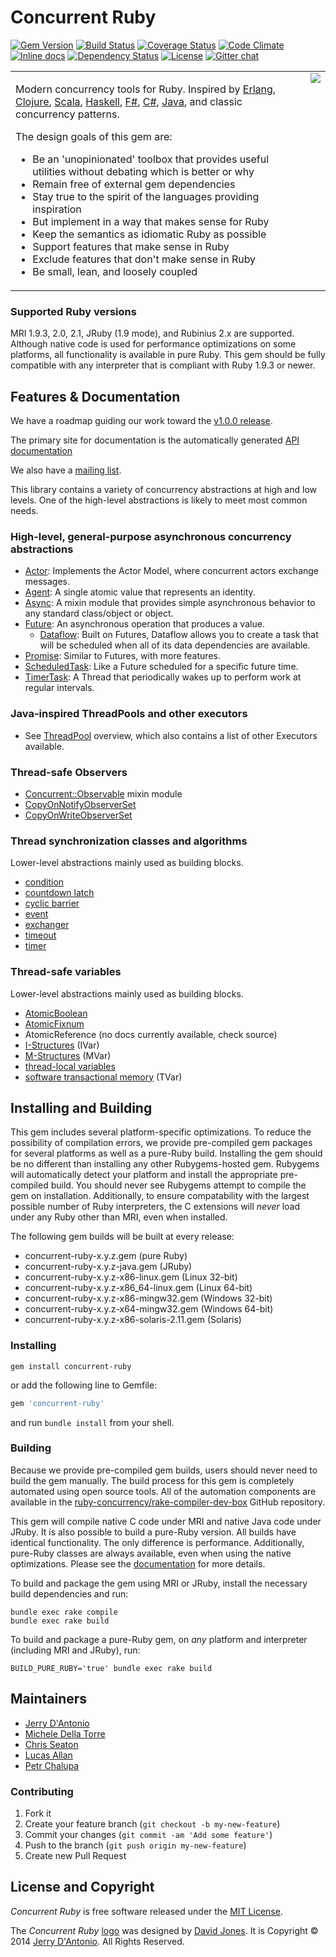 # Concurrent Ruby
[![Gem Version](https://badge.fury.io/rb/concurrent-ruby.svg)](http://badge.fury.io/rb/concurrent-ruby) [![Build Status](https://travis-ci.org/ruby-concurrency/concurrent-ruby.svg?branch=master)](https://travis-ci.org/ruby-concurrency/concurrent-ruby) [![Coverage Status](https://img.shields.io/coveralls/ruby-concurrency/concurrent-ruby/master.svg)](https://coveralls.io/r/ruby-concurrency/concurrent-ruby) [![Code Climate](https://codeclimate.com/github/ruby-concurrency/concurrent-ruby.svg)](https://codeclimate.com/github/ruby-concurrency/concurrent-ruby) [![Inline docs](http://inch-ci.org/github/ruby-concurrency/concurrent-ruby.svg)](http://inch-ci.org/github/ruby-concurrency/concurrent-ruby) [![Dependency Status](https://gemnasium.com/ruby-concurrency/concurrent-ruby.svg)](https://gemnasium.com/ruby-concurrency/concurrent-ruby) [![License](https://img.shields.io/badge/license-MIT-green.svg)](http://opensource.org/licenses/MIT) [![Gitter chat](http://img.shields.io/badge/gitter-join%20chat%20%E2%86%92-brightgreen.svg)](https://gitter.im/ruby-concurrency/concurrent-ruby)

<table>
  <tr>
    <td align="left" valign="top">
      <p>
        Modern concurrency tools for Ruby. Inspired by
        <a href="http://www.erlang.org/doc/reference_manual/processes.html">Erlang</a>,
        <a href="http://clojure.org/concurrent_programming">Clojure</a>,
        <a href="http://akka.io/">Scala</a>,
        <a href="http://www.haskell.org/haskellwiki/Applications_and_libraries/Concurrency_and_parallelism#Concurrent_Haskell">Haskell</a>,
        <a href="http://blogs.msdn.com/b/dsyme/archive/2010/02/15/async-and-parallel-design-patterns-in-f-part-3-agents.aspx">F#</a>,
        <a href="http://msdn.microsoft.com/en-us/library/vstudio/hh191443.aspx">C#</a>,
        <a href="http://docs.oracle.com/javase/7/docs/api/java/util/concurrent/package-summary.html">Java</a>,
        and classic concurrency patterns.
      </p>
      <p>
        The design goals of this gem are:
        <ul>
          <li>Be an 'unopinionated' toolbox that provides useful utilities without debating which is better or why</li>
          <li>Remain free of external gem dependencies</li>
          <li>Stay true to the spirit of the languages providing inspiration</li>
          <li>But implement in a way that makes sense for Ruby</li>
          <li>Keep the semantics as idiomatic Ruby as possible</li>
          <li>Support features that make sense in Ruby</li>
          <li>Exclude features that don't make sense in Ruby</li>
          <li>Be small, lean, and loosely coupled</li>
        </ul>
      </p>
    </td>
    <td align="right" valign="top">
      <img src="https://raw.githubusercontent.com/ruby-concurrency/concurrent-ruby/master/doc/logo/concurrent-ruby-logo-300x300.png"/>
    </td>
  </tr>
</table>

### Supported Ruby versions

MRI 1.9.3, 2.0, 2.1, JRuby (1.9 mode), and Rubinius 2.x are supported.
Although native code is used for performance optimizations on some platforms, all functionality
is available in pure Ruby. This gem should be fully compatible with any interpreter that is
compliant with Ruby 1.9.3 or newer.

## Features & Documentation

We have a roadmap guiding our work toward the [v1.0.0 release](https://github.com/ruby-concurrency/concurrent-ruby/wiki/v1.0-Roadmap).

The primary site for documentation is the automatically generated [API documentation](http://ruby-concurrency.github.io/concurrent-ruby/frames.html)

We also have a [mailing list](http://groups.google.com/group/concurrent-ruby).

This library contains a variety of concurrency abstractions at high and low levels. One of the high-level abstractions is likely to meet most common needs. 

### High-level, general-purpose asynchronous concurrency abstractions

* [Actor](http://ruby-concurrency.github.io/concurrent-ruby/Concurrent/Actor.html): Implements the Actor Model, where concurrent actors exchange messages.
* [Agent](http://ruby-concurrency.github.io/concurrent-ruby/Concurrent/Agent.html): A single atomic value that represents an identity.
* [Async](http://ruby-concurrency.github.io/concurrent-ruby/Concurrent/Async.html): A mixin module that provides simple asynchronous behavior to any standard class/object or object.
* [Future](http://ruby-concurrency.github.io/concurrent-ruby/Concurrent/Future.html): An asynchronous operation that produces a value.
  * [Dataflow](http://ruby-concurrency.github.io/concurrent-ruby/Concurrent/Dataflow.html): Built on Futures, Dataflow allows you to create a task that will be scheduled when all of its data dependencies are available.
* [Promise](http://ruby-concurrency.github.io/concurrent-ruby/Concurrent/Promise.html): Similar to Futures, with more features.
* [ScheduledTask](http://ruby-concurrency.github.io/concurrent-ruby/Concurrent/ScheduledTask.html): Like a Future scheduled for a specific future time.
* [TimerTask](http://ruby-concurrency.github.io/concurrent-ruby/Concurrent/TimerTask.html): A Thread that periodically wakes up to perform work at regular intervals. 


### Java-inspired ThreadPools and other executors

* See [ThreadPool](http://ruby-concurrency.github.io/concurrent-ruby/Concurrent/ThreadPoolExecutor.html) overview, which also contains a list of other Executors available.

### Thread-safe Observers

* [Concurrent::Observable](http://ruby-concurrency.github.io/concurrent-ruby/Concurrent/Observable.html) mixin module
* [CopyOnNotifyObserverSet](http://ruby-concurrency.github.io/concurrent-ruby/Concurrent/CopyOnNotifyObserverSet.html)
* [CopyOnWriteObserverSet](http://ruby-concurrency.github.io/concurrent-ruby/Concurrent/CopyOnWriteObserverSet.html)

### Thread synchronization classes and algorithms
Lower-level abstractions mainly used as building blocks. 

* [condition](http://ruby-concurrency.github.io/concurrent-ruby/Concurrent/Condition.html)
* [countdown latch](http://ruby-concurrency.github.io/concurrent-ruby/Concurrent/CountDownLatch.html)
* [cyclic barrier](http://ruby-concurrency.github.io/concurrent-ruby/Concurrent/CyclicBarrier.html)
* [event](http://ruby-concurrency.github.io/concurrent-ruby/Concurrent/Event.html)
* [exchanger](http://ruby-concurrency.github.io/concurrent-ruby/Concurrent/Exchanger.html)
* [timeout](http://ruby-concurrency.github.io/concurrent-ruby/Concurrent.html#timeout-class_method)
* [timer](http://ruby-concurrency.github.io/concurrent-ruby/Concurrent.html#timer-class_method)

### Thread-safe variables
Lower-level abstractions mainly used as building blocks. 

* [AtomicBoolean](http://ruby-concurrency.github.io/concurrent-ruby/Concurrent/AtomicBoolean.html)
* [AtomicFixnum](http://ruby-concurrency.github.io/concurrent-ruby/Concurrent/AtomicFixnum.html)
* AtomicReference (no docs currently available, check source)
* [I-Structures](http://ruby-concurrency.github.io/concurrent-ruby/Concurrent/IVar.html) (IVar)
* [M-Structures](http://ruby-concurrency.github.io/concurrent-ruby/Concurrent/MVar.html) (MVar)
* [thread-local variables](http://ruby-concurrency.github.io/concurrent-ruby/Concurrent/ThreadLocalVar.html)
* [software transactional memory](http://ruby-concurrency.github.io/concurrent-ruby/Concurrent/TVar.html) (TVar)



## Installing and Building

This gem includes several platform-specific optimizations. To reduce the possibility of
compilation errors, we provide pre-compiled gem packages for several platforms as well
as a pure-Ruby build. Installing the gem should be no different than installing any other
Rubygems-hosted gem. Rubygems will automatically detect your platform and install the
appropriate pre-compiled build. You should never see Rubygems attempt to compile the gem
on installation. Additionally, to ensure compatability with the largest possible number
of Ruby interpreters, the C extensions will *never* load under any Ruby other than MRI,
even when installed.

The following gem builds will be built at every release:

* concurrent-ruby-x.y.z.gem (pure Ruby)
* concurrent-ruby-x.y.z-java.gem (JRuby)
* concurrent-ruby-x.y.z-x86-linux.gem (Linux 32-bit)
* concurrent-ruby-x.y.z-x86_64-linux.gem (Linux 64-bit)
* concurrent-ruby-x.y.z-x86-mingw32.gem (Windows 32-bit)
* concurrent-ruby-x.y.z-x64-mingw32.gem (Windows 64-bit)
* concurrent-ruby-x.y.z-x86-solaris-2.11.gem (Solaris)

### Installing

```shell
gem install concurrent-ruby
```

or add the following line to Gemfile:

```ruby
gem 'concurrent-ruby'
```

and run `bundle install` from your shell.

### Building

Because we provide pre-compiled gem builds, users should never need to build the gem manually.
The build process for this gem is completely automated using open source tools. All of
the automation components are available in the [ruby-concurrency/rake-compiler-dev-box](https://github.com/ruby-concurrency/rake-compiler-dev-box)
GitHub repository.

This gem will compile native C code under MRI and native Java code under JRuby. It is
also possible to build a pure-Ruby version. All builds have identical functionality.
The only difference is performance. Additionally, pure-Ruby classes are always available,
even when using the native optimizations. Please see the [documentation](http://ruby-concurrency.github.io/concurrent-ruby/)
for more details.

To build and package the gem using MRI or JRuby, install the necessary build dependencies and run:

```shell
bundle exec rake compile
bundle exec rake build
```

To build and package a pure-Ruby gem, on *any* platform and interpreter
(including MRI and JRuby), run:

```shell
BUILD_PURE_RUBY='true' bundle exec rake build
```

## Maintainers

* [Jerry D'Antonio](https://github.com/jdantonio)
* [Michele Della Torre](https://github.com/mighe)
* [Chris Seaton](https://github.com/chrisseaton)
* [Lucas Allan](https://github.com/lucasallan)
* [Petr Chalupa](https://github.com/pitr-ch)

### Contributing

1. Fork it
2. Create your feature branch (`git checkout -b my-new-feature`)
3. Commit your changes (`git commit -am 'Add some feature'`)
4. Push to the branch (`git push origin my-new-feature`)
5. Create new Pull Request

## License and Copyright

*Concurrent Ruby* is free software released under the [MIT License](http://www.opensource.org/licenses/MIT).

The *Concurrent Ruby* [logo](https://github.com/ruby-concurrency/concurrent-ruby/wiki/Logo)
was designed by [David Jones](https://twitter.com/zombyboy).
It is Copyright &copy; 2014 [Jerry D'Antonio](https://twitter.com/jerrydantonio). All Rights Reserved.
